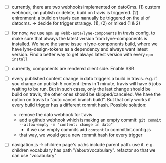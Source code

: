 - [ ] currently, there are two webhooks implemented on datoCms.
      (1) custom webhook, on publish or delete, build on travis is triggered.
      (2) enironment: a build on travis can manually be triggered on the ui of datocms.
      -> decide for trigger strategy. (1), (2) or mixed (1 & 2)

- [ ] for now, we use `npm up @sbb-esta/lyne-components` in travis config, to make sure that always the latest version from lyne-components is installed. We have the same issue in lyne-components build, where we have lyne-design-tokens as a dependency and always want latest version. Find a better way to get always latest version with every `npm install`

- [ ] currently, components are rendered client side. Enable SSR

- [ ] every published content change in dato triggers a build in travis. e.g. if you change an publish 5 content items in 1 minute, travis will have 5 jobs waiting to be run. But in such cases, only the last change should be build on travis, the other ones should be skipped/canceled. We have the option on travis to "auto cancel branch build". But that only works if every build trigger has a different commit hash. Possible solution:
  - remove the dato webhook for travis
  - add a github webhook which is making an empty commit: `git commit --allow-empty -m "content: change in dato"`
    - if we use empty commits add `content` to commitlint.config.js
  - that way, we would get a new commit hash for every trigger
- [ ] navigation.js -> children page's paths include parent path. use it. e.g. children vocabulary has path "/about/vocabulary". refactor so that we can use "vocabulary"
